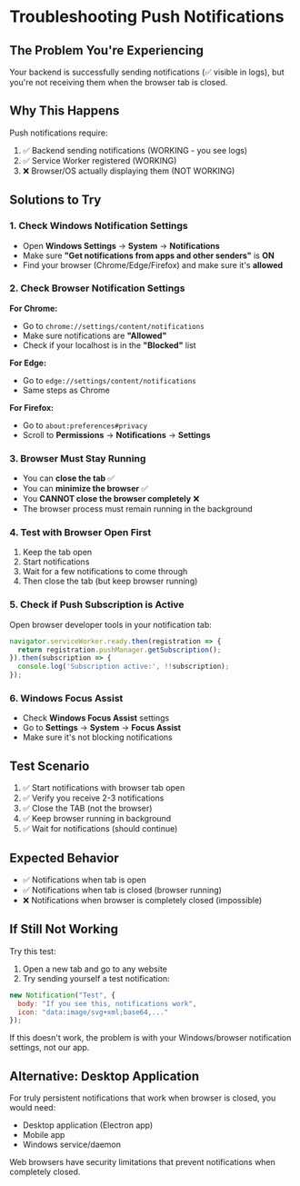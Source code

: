# Troubleshooting Push Notifications

## The Problem You're Experiencing
Your backend is successfully sending notifications (✅ visible in logs), but you're not receiving them when the browser tab is closed.

## Why This Happens
Push notifications require:
1. ✅ Backend sending notifications (WORKING - you see logs)
2. ✅ Service Worker registered (WORKING)  
3. ❌ Browser/OS actually displaying them (NOT WORKING)

## Solutions to Try

### 1. Check Windows Notification Settings
- Open **Windows Settings** → **System** → **Notifications**
- Make sure **"Get notifications from apps and other senders"** is **ON**
- Find your browser (Chrome/Edge/Firefox) and make sure it's **allowed**

### 2. Check Browser Notification Settings
**For Chrome:**
- Go to `chrome://settings/content/notifications`
- Make sure notifications are **"Allowed"**
- Check if your localhost is in the **"Blocked"** list

**For Edge:**
- Go to `edge://settings/content/notifications`
- Same steps as Chrome

**For Firefox:**
- Go to `about:preferences#privacy`
- Scroll to **Permissions** → **Notifications** → **Settings**

### 3. Browser Must Stay Running
- You can **close the tab** ✅
- You can **minimize the browser** ✅
- You **CANNOT close the browser completely** ❌
- The browser process must remain running in the background

### 4. Test with Browser Open First
1. Keep the tab open
2. Start notifications
3. Wait for a few notifications to come through
4. Then close the tab (but keep browser running)

### 5. Check if Push Subscription is Active
Open browser developer tools in your notification tab:
```javascript
navigator.serviceWorker.ready.then(registration => {
  return registration.pushManager.getSubscription();
}).then(subscription => {
  console.log('Subscription active:', !!subscription);
});
```

### 6. Windows Focus Assist
- Check **Windows Focus Assist** settings
- Go to **Settings** → **System** → **Focus Assist**
- Make sure it's not blocking notifications

## Test Scenario
1. ✅ Start notifications with browser tab open
2. ✅ Verify you receive 2-3 notifications  
3. ✅ Close the TAB (not the browser)
4. ✅ Keep browser running in background
5. ✅ Wait for notifications (should continue)

## Expected Behavior
- ✅ Notifications when tab is open
- ✅ Notifications when tab is closed (browser running)
- ❌ Notifications when browser is completely closed (impossible)

## If Still Not Working
Try this test:
1. Open a new tab and go to any website
2. Try sending yourself a test notification:
```javascript
new Notification("Test", {
  body: "If you see this, notifications work",
  icon: "data:image/svg+xml;base64,..."
});
```

If this doesn't work, the problem is with your Windows/browser notification settings, not our app.

## Alternative: Desktop Application
For truly persistent notifications that work when browser is closed, you would need:
- Desktop application (Electron app)
- Mobile app  
- Windows service/daemon

Web browsers have security limitations that prevent notifications when completely closed.
